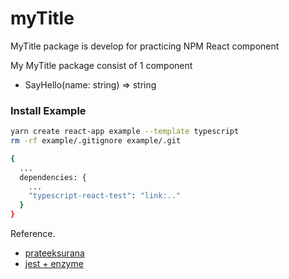 # myTitle

MyTitle package is develop for practicing NPM React component

My MyTitle package consist of 1 component

* SayHello(name: string) => string

### Install Example
```sh
yarn create react-app example --template typescript
rm -rf example/.gitignore example/.git
```
```sh
{
  ...
  dependencies: {
    ...
    "typescript-react-test": "link:.."
  }
}
```

Reference. 
* [prateeksurana](https://prateeksurana.me/blog/react-library-with-typescript/)
* [jest + enzyme](https://medium.com/codeclan/testing-react-with-jest-and-enzyme-20505fec4675)
